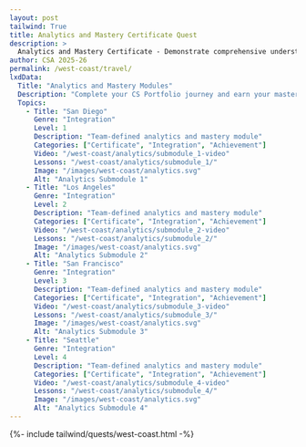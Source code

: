 ```yaml
---
layout: post 
tailwind: True
title: Analytics and Mastery Certificate Quest
description: >
  Analytics and Mastery Certificate - Demonstrate comprehensive understanding and earn your CS Portfolio certificate
author: CSA 2025-26
permalink: /west-coast/travel/
lxdData:
  Title: "Analytics and Mastery Modules"
  Description: "Complete your CS Portfolio journey and earn your mastery certificate!"
  Topics:
    - Title: "San Diego"
      Genre: "Integration"
      Level: 1
      Description: "Team-defined analytics and mastery module"
      Categories: ["Certificate", "Integration", "Achievement"]
      Video: "/west-coast/analytics/submodule_1-video"
      Lessons: "/west-coast/analytics/submodule_1/"
      Image: "/images/west-coast/analytics.svg"
      Alt: "Analytics Submodule 1"
    - Title: "Los Angeles"
      Genre: "Integration"
      Level: 2
      Description: "Team-defined analytics and mastery module"
      Categories: ["Certificate", "Integration", "Achievement"]
      Video: "/west-coast/analytics/submodule_2-video"
      Lessons: "/west-coast/analytics/submodule_2/"
      Image: "/images/west-coast/analytics.svg"
      Alt: "Analytics Submodule 2"
    - Title: "San Francisco"
      Genre: "Integration"
      Level: 3
      Description: "Team-defined analytics and mastery module"
      Categories: ["Certificate", "Integration", "Achievement"]
      Video: "/west-coast/analytics/submodule_3-video"
      Lessons: "/west-coast/analytics/submodule_3/"
      Image: "/images/west-coast/analytics.svg"
      Alt: "Analytics Submodule 3"
    - Title: "Seattle"
      Genre: "Integration"
      Level: 4
      Description: "Team-defined analytics and mastery module"
      Categories: ["Certificate", "Integration", "Achievement"]
      Video: "/west-coast/analytics/submodule_4-video"
      Lessons: "/west-coast/analytics/submodule_4/"
      Image: "/images/west-coast/analytics.svg"
      Alt: "Analytics Submodule 4"
---
```

{%- include tailwind/quests/west-coast.html -%}
